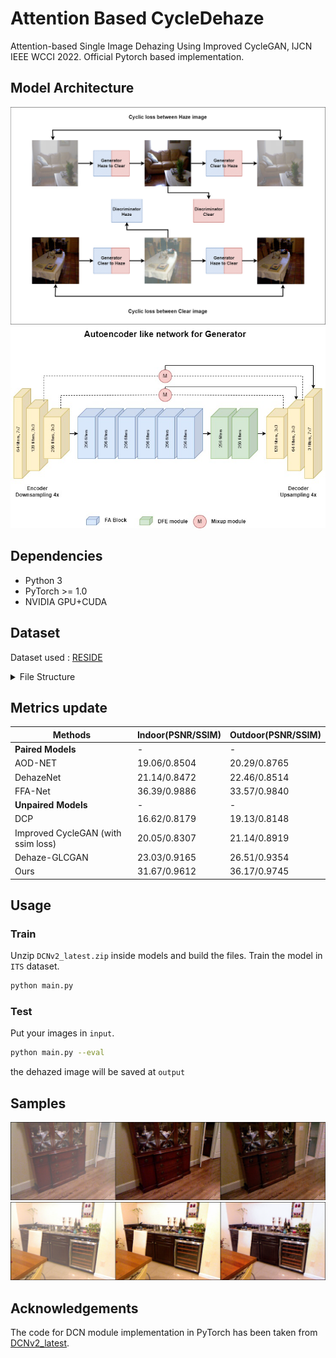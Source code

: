 # Attention Based CycleDehaze

Attention-based Single Image Dehazing Using Improved CycleGAN, IJCN IEEE WCCI 2022. Official Pytorch based implementation.

## Model Architecture

![App Screenshot](samples/mymodel_cycle.png)
![App Screenshot](samples/mymodel_generator.jpg)

## Dependencies

- Python 3
- PyTorch >= 1.0
- NVIDIA GPU+CUDA

## Dataset

Dataset used : [RESIDE](https://sites.google.com/view/reside-dehaze-datasets/)

<details>
<summary> File Structure </summary>

```
project
│   README.md
│   dataset.py
│   main.py
│   metrics.py
│   option.py
│   utility.py
└───inputs   
|
└───outputs   
|   
└───models   
|   |   dehaze.py
|   |   dicriminator.py
|   |   generator.py
|   └───DCNv2_latest   
|      
└───data
│   └───haze
│   |   |   *.png
│   |   
│   └───clear
│   |   |   *.png
│   |   
│   └───SOTS
│       └───indoor
│       |   └───haze
│       |   |   |   *.png
│       |   |   
│       |   └───clear
│       |       |   *.png
│       |       
│       └───indoor
│           └───haze
│           |   |   *.png
│           |   
│           └───clear
│               |   *.png
|
└───trained_models
```

</details>


## Metrics update

|Methods|Indoor(PSNR/SSIM)|Outdoor(PSNR/SSIM)|
|-|-|-|
|**Paired Models**|-|-|
|AOD-NET|19.06/0.8504|20.29/0.8765|
|DehazeNet|21.14/0.8472|22.46/0.8514|
|FFA-Net|36.39/0.9886|33.57/0.9840|
|**Unpaired Models**|-|-|
|DCP|16.62/0.8179|19.13/0.8148|
|Improved CycleGAN (with ssim loss)|20.05/0.8307|21.14/0.8919|
|Dehaze-GLCGAN|23.03/0.9165|26.51/0.9354|
|Ours|31.67/0.9612|36.17/0.9745|

## Usage

### Train

Unzip `DCNv2_latest.zip` inside models and build the files.
Train the model in `ITS` dataset.

```bash
python main.py
```

### Test

Put your images in `input`.

```bash
python main.py --eval
```

the dehazed image will be saved at `output`

## Samples

![App Screenshot](samples/fig1.png)
![App Screenshot](samples/fig2.png)

## Acknowledgements

The code for DCN module implementation in PyTorch has been taken from <a href="https://github.com/jinfagang/DCNv2_latest">DCNv2_latest</a>.

